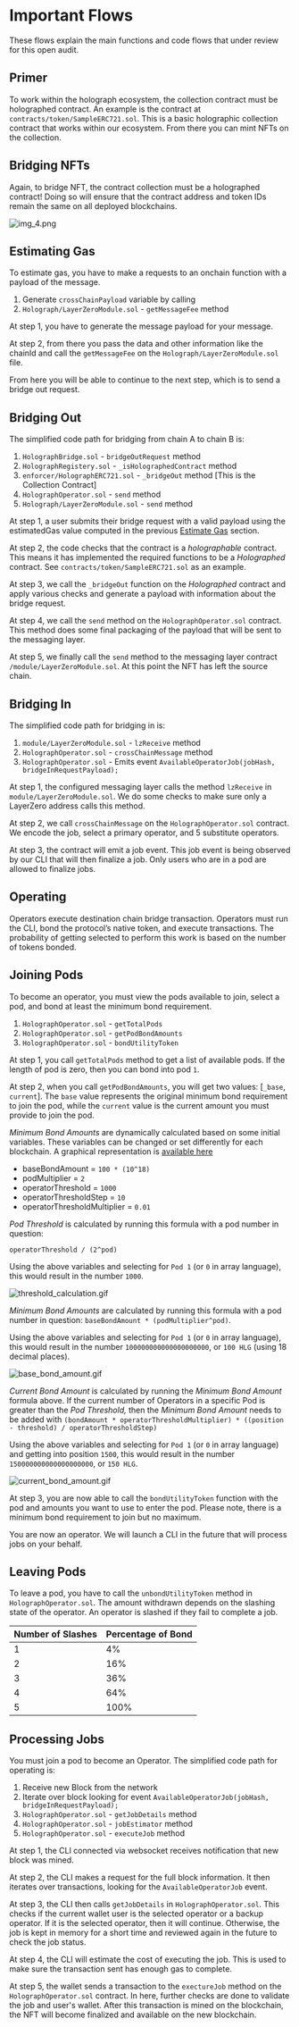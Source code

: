 # Important Flows

These flows explain the main functions and code flows that under review for this open audit. 

## Primer

To work within the holograph ecosystem, the collection contract must be holographed contract. An example is the contract at `contracts/token/SampleERC721.sol`. This is a basic holographic collection contract that works within our ecosystem. From there you can mint NFTs on the collection.

## Bridging NFTs

Again, to bridge NFT, the contract collection must be a holographed contract! Doing so will ensure that the contract address and token IDs remain the same on all deployed blockchains. 

![img_4.png](img_4.png)

## Estimating Gas

To estimate gas, you have to make a requests to an onchain function with a payload of the message.

1. Generate `crossChainPayload` variable by calling 
2. `Holograph/LayerZeroModule.sol` - `getMessageFee` method

At step 1, you have to generate the message payload for your message. 

At step 2, from there you pass the data and other information like the chainId and call the `getMessageFee` on the `Holograph/LayerZeroModule.sol` file.

From here you will be able to continue to the next step, which is to send a bridge out request.
 
## Bridging Out

The simplified code path for bridging from chain A to chain B is:

1. `HolographBridge.sol` - `bridgeOutRequest` method
2. `HolographRegistery.sol` - `_isHolographedContract` method
3. `enforcer/HolographERC721.sol` - `_bridgeOut` method [This is the Collection Contract]
4. `HolographOperator.sol` - `send` method
5. `Holograph/LayerZeroModule.sol` - `send` method

At step 1, a user submits their bridge request with a valid payload using the estimatedGas value computed in the previous [Estimate Gas](#estimategas) section.

At step 2, the code checks that the contract is a *holographable* contract. This means it has implemented the required functions to be a *Holographed* contract. See `contracts/token/SampleERC721.sol` as an example.

At step 3, we call the `_bridgeOut` function on the *Holographed* contract and apply various checks and generate a payload with information about the bridge request.

At step 4, we call the `send` method on the `HolographOperator.sol` contract. This method does some final packaging of the payload that will be sent to the messaging layer.

At step 5, we finally call the `send` method to the messaging layer contract `/module/LayerZeroModule.sol`. At this point the NFT has left the source chain.

## Bridging In

The simplified code path for bridging in is:

1. `module/LayerZeroModule.sol` - `lzReceive` method
2. `HolographOperator.sol` - `crossChainMessage` method
3. `HolographOperator.sol` - Emits event `AvailableOperatorJob(jobHash, bridgeInRequestPayload);`

At step 1, the configured messaging layer calls the method `lzReceive` in `module/LayerZeroModule.sol`. We do some checks to make sure only a LayerZero address calls this method.

At step 2, we call `crossChainMessage` on the `HolographOperator.sol` contract. We encode the job, select a primary operator, and 5 substitute operators.

At step 3, the contract will emit a job event. This job event is being observed by our CLI that will then finalize a job. Only users who are in a pod are allowed to finalize jobs.

## Operating

Operators execute destination chain bridge transaction. Operators must run the CLI, bond the protocol’s native token, and execute transactions. The probability of getting selected to perform this work is based on the number of tokens bonded.

## Joining Pods

To become an operator, you must view the pods available to join, select a pod, and bond at least the minimum bond requirement.

1. `HolographOperator.sol` - `getTotalPods`
2. `HolographOperator.sol` - `getPodBondAmounts`
3. `HolographOperator.sol` - `bondUtilityToken`

At step 1, you call `getTotalPods` method to get a list of available pods. If the length of pod is zero, then you can bond into pod `1`.

At step 2, when you call `getPodBondAmounts`, you will get two values: [`_base`, `current`]. The `base` value represents the original minimum bond requirement to join the pod, while the `current` value is the current amount you must provide to join the pod. 

*Minimum Bond Amounts* are dynamically calculated based on some initial variables. These variables can be changed or set differently for each blockchain. A graphical representation is [available here](https://observablehq.com/@vitto/operator_bonding)

- baseBondAmount = `100 * (10^18)`
- podMultiplier = `2`
- operatorThreshold = `1000`
- operatorThresholdStep = `10`
- operatorThresholdMultiplier = `0.01`

*Pod Threshold* is calculated by running this formula with a pod number in question:

`operatorThreshold / (2^pod)`

Using the above variables and selecting for `Pod 1` (or `0` in array language), this would result in the number `1000`.

![threshold_calculation.gif](threshold_calculation.gif)

*Minimum Bond Amounts* are calculated by running this formula with a pod number in question: `baseBondAmount * (podMultiplier^pod)`.

Using the above variables and selecting for `Pod 1` (or `0` in array language), this would result in the number `100000000000000000000`, or `100 HLG` (using 18 decimal places).

![base_bond_amount.gif](base_bond_amount.gif)

*Current Bond Amount* is calculated by running the *Minimum Bond Amount* formula above. If the current number of Operators in a specific Pod is greater than the *Pod Threshold,* then the *Minimum Bond Amount* needs to be added with `(bondAmount * operatorThresholdMultiplier) * ((position - threshold) / operatorThresholdStep)`

Using the above variables and selecting for `Pod 1` (or `0` in array language) and getting into position `1500`, this would result in the number `150000000000000000000`, or `150 HLG`.

![current_bond_amount.gif](current_bond_amount.gif)

At step 3, you are now able to call the `bondUtilityToken` function with the pod and amounts you want to use to enter the pod. Please note, there is a minimum bond requirement to join but no maximum.

You are now an operator. We will launch a CLI in the future that will process jobs on your behalf.

## Leaving Pods

To leave a pod, you have to call the `unbondUtilityToken` method in `HolographOperator.sol`. The amount withdrawn depends on the slashing state of the operator. An operator is slashed if they fail to complete a job.

| Number of Slashes | Percentage of Bond |
|-------------------|--------------------|
| 1                 | 4%                 |
| 2                 | 16%                |
| 3                 | 36%                |
| 4                 | 64%                |
| 5                 | 100%               |


## Processing Jobs

You must join a pod to become an Operator. The simplified code path for operating is:

1. Receive new Block from the network
2. Iterate over block looking for event `AvailableOperatorJob(jobHash, bridgeInRequestPayload);`
3. `HolographOperator.sol` - `getJobDetails` method
4. `HolographOperator.sol` - `jobEstimator` method
5. `HolographOperator.sol` - `executeJob` method

At step 1, the CLI connected via websocket receives notification that new block was mined.

At step 2, the CLI makes a request for the full block information. It then iterates over transactions, looking for the `AvailableOperatorJob` event.

At step 3, the CLI then calls `getJobDetails` in `HolographOperator.sol`. This checks if the current wallet user is the selected operator or a backup operator. If it is the selected operator, then it will continue. Otherwise, the job is kept in memory for a short time and reviewed again in the future to check the job status.

At step 4, the CLI will estimate the cost of executing the job. This is used to make sure the transaction sent has enough gas to complete.

At step 5, the wallet sends a transaction to the `exectureJob` method on the `HolographOperator.sol` contract. In here, further checks are done to validate the job and user's wallet. After this transaction is mined on the blockchain, the NFT will become finalized and available on the new blockchain. 
